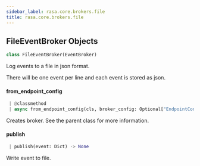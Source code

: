 ```yaml
---
sidebar_label: rasa.core.brokers.file
title: rasa.core.brokers.file
---
```

## FileEventBroker Objects

```python
class FileEventBroker(EventBroker)
```

Log events to a file in json format.

There will be one event per line and each event is stored as json.

#### from\_endpoint\_config

```python
 | @classmethod
 | async from_endpoint_config(cls, broker_config: Optional["EndpointConfig"], event_loop: Optional[AbstractEventLoop] = None) -> Optional["FileEventBroker"]
```

Creates broker. See the parent class for more information.

#### publish

```python
 | publish(event: Dict) -> None
```

Write event to file.

